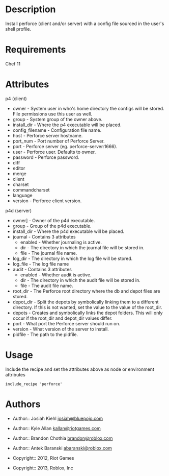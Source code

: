 Description
===========

Install perforce (client and/or server) with a config file sourced in the user's shell profile.

Requirements
============

Chef 11

Attributes
==========

p4 (client)
* owner - System user in who's home directory the configs will be stored. File permissions use this user as well.
* group - System group of the owner above.
* install_dir - Where the p4 executable will be placed.
* config_filename - Configuration file name.
* host - Perforce server hostname.
* port_num - Port number of Perforce Server.
* port  - Perforce server (eg. perforce-server:1666).
* user  - Perforce user. Defaults to owner.
* password - Perforce password.
* diff
* editor
* merge
* client
* charset
* commandcharset
* language
* version - Perforce client version.

p4d (server)
* owner] - Owner of the p4d executable.
* group - Group of the p4d executable.
* install_dir - Where the p4d executable will be placed.
* journal - Contains 3 attributes
    * enabled - Whether journaling is active.
    * dir - The directory in which the journal file will be stored in.
    * file - The journal file name.
* log_dir - The directory in which the log file will be stored.
* log_file - The log file name
* audit - Contains 3 attributes
    * enabled - Whether audit is active.
    * dir - The directory in which the audit file will be stored in.
    * file - The audit file name.
* root_dir - The Perforce root directory where the db and depot files are stored.
* depot_dir - Split the depots by symbolically linking them to a different directory. If this is not wanted, set the value to the value of the root_dir.
* depots - Creates and symbolically links the depot folders. This will only occur if the root_dir and depot_dir values differ.
* port - What port the Perforce server should run on.
* version - What version of the server to install.
* pidfile - The path to the pidfile.


Usage
=====

Include the recipe and set the attributes above as node or environment attributes

    include_recipe 'perforce'

Authors
==================

- Author:: Josiah Kiehl <josiah@bluepojo.com>
- Author:: Kyle Allan <kallan@riotgames.com>
- Author:: Brandon Chothia <brandon@roblox.com>
- Author:: Antek Baranski <abaranski@roblox.com>

- Copyright:: 2012, Riot Games
- Copyright:: 2013, Roblox, Inc
